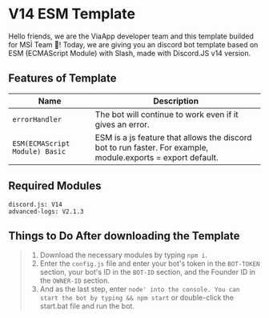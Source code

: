 # V14 ESM Template
Hello friends, we are the ViaApp developer team and this template builded for MSİ Team 👋! Today, we are giving you an discord bot template based on ESM (ECMAScript Module) with Slash, made with Discord.JS v14 version.

## Features of Template
| Name | Description |
|-------------|----------------|
| `errorHandler` | The bot will continue to work even if it gives an error. |
| `ESM(ECMAScript Module) Basic` | ESM is a js feature that allows the discord bot to run faster. For example, module.exports = export default. |

## Required Modules
```
discord.js: V14
advanced-logs: V2.1.3
```

## Things to Do After downloading the Template
> 1. Download the necessary modules by typing `npm i`.
> 2. Enter the `config.js` file and enter your bot's token in the `BOT-TOKEN` section, your bot's ID in the `BOT-ID` section, and the Founder ID in the `OWNER-ID` section.
> 3. And as the last step, enter `node' into the console. You can start the bot by typing && npm start` or double-click the start.bat file and run the bot.
